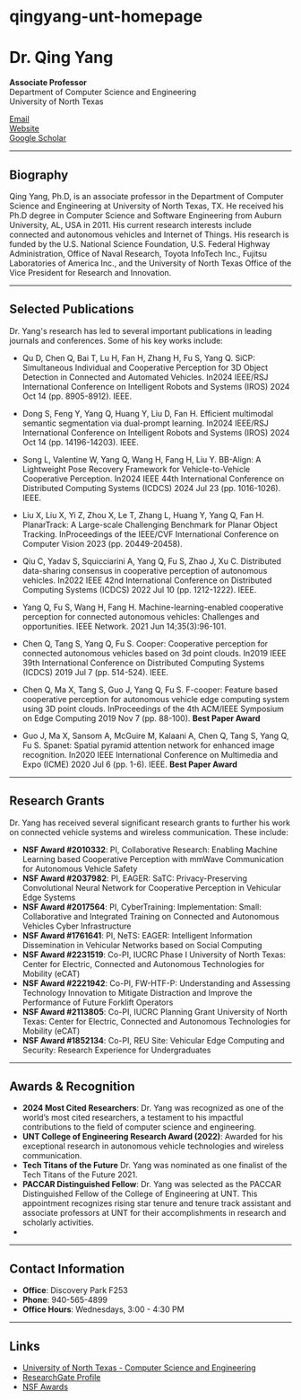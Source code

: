 # qingyang-unt-homepage
# Dr. Qing Yang

**Associate Professor**  
Department of Computer Science and Engineering  
University of North Texas

[Email](mailto:Qing.Yang@unt.edu)  
[Website](https://www.unt.edu)  
[Google Scholar](https://scholar.google.com/citations?hl=en&user=FIMxNL0AAAAJ)  

---

## Biography

Qing Yang, Ph.D, is an associate professor in the Department of Computer Science and Engineering at University of North Texas, TX. He received his Ph.D degree in Computer Science and Software Engineering from Auburn University, AL, USA in 2011. His current research interests include connected and autonomous vehicles and Internet of Things. His research is funded by the U.S. National Science Foundation, U.S. Federal Highway Administration, Office of Naval Research, Toyota InfoTech Inc., Fujitsu Laboratories of America Inc., and the University of North Texas Office of the Vice President for Research and Innovation.

---

## Selected Publications

Dr. Yang's research has led to several important publications in leading journals and conferences. Some of his key works include:

- Qu D, Chen Q, Bai T, Lu H, Fan H, Zhang H, Fu S, Yang Q. SiCP: Simultaneous Individual and Cooperative Perception for 3D Object Detection in Connected and Automated Vehicles. In2024 IEEE/RSJ International Conference on Intelligent Robots and Systems (IROS) 2024 Oct 14 (pp. 8905-8912). IEEE.
  
- Dong S, Feng Y, Yang Q, Huang Y, Liu D, Fan H. Efficient multimodal semantic segmentation via dual-prompt learning. In2024 IEEE/RSJ International Conference on Intelligent Robots and Systems (IROS) 2024 Oct 14 (pp. 14196-14203). IEEE.

- Song L, Valentine W, Yang Q, Wang H, Fang H, Liu Y. BB-Align: A Lightweight Pose Recovery Framework for Vehicle-to-Vehicle Cooperative Perception. In2024 IEEE 44th International Conference on Distributed Computing Systems (ICDCS) 2024 Jul 23 (pp. 1016-1026). IEEE.

- Liu X, Liu X, Yi Z, Zhou X, Le T, Zhang L, Huang Y, Yang Q, Fan H. PlanarTrack: A Large-scale Challenging Benchmark for Planar Object Tracking. InProceedings of the IEEE/CVF International Conference on Computer Vision 2023 (pp. 20449-20458).

- Qiu C, Yadav S, Squicciarini A, Yang Q, Fu S, Zhao J, Xu C. Distributed data-sharing consensus in cooperative perception of autonomous vehicles. In2022 IEEE 42nd International Conference on Distributed Computing Systems (ICDCS) 2022 Jul 10 (pp. 1212-1222). IEEE.

- Yang Q, Fu S, Wang H, Fang H. Machine-learning-enabled cooperative perception for connected autonomous vehicles: Challenges and opportunities. IEEE Network. 2021 Jun 14;35(3):96-101.
  
- Chen Q, Tang S, Yang Q, Fu S. Cooper: Cooperative perception for connected autonomous vehicles based on 3d point clouds. In2019 IEEE 39th International Conference on Distributed Computing Systems (ICDCS) 2019 Jul 7 (pp. 514-524). IEEE.

- Chen Q, Ma X, Tang S, Guo J, Yang Q, Fu S. F-cooper: Feature based cooperative perception for autonomous vehicle edge computing system using 3D point clouds. InProceedings of the 4th ACM/IEEE Symposium on Edge Computing 2019 Nov 7 (pp. 88-100). **Best Paper Award**
  
- Guo J, Ma X, Sansom A, McGuire M, Kalaani A, Chen Q, Tang S, Yang Q, Fu S. Spanet: Spatial pyramid attention network for enhanced image recognition. In2020 IEEE International Conference on Multimedia and Expo (ICME) 2020 Jul 6 (pp. 1-6). IEEE. **Best Paper Award**



---

## Research Grants

Dr. Yang has received several significant research grants to further his work on connected vehicle systems and wireless communication. These include:

- **NSF Award #2010332**: PI, Collaborative Research: Enabling Machine Learning based Cooperative Perception with mmWave Communication for Autonomous Vehicle Safety
- **NSF Award #2037982**: PI, EAGER: SaTC: Privacy-Preserving Convolutional Neural Network for Cooperative Perception in Vehicular Edge Systems
- **NSF Award #2017564**: PI, CyberTraining: Implementation: Small: Collaborative and Integrated Training on Connected and Autonomous Vehicles Cyber Infrastructure
- **NSF Award #1761641**: PI, NeTS: EAGER: Intelligent Information Dissemination in Vehicular Networks based on Social Computing
- **NSF Award #2231519**: Co-PI, IUCRC Phase I University of North Texas: Center for Electric, Connected and Autonomous Technologies for Mobility (eCAT)
- **NSF Award #2221942**: Co-PI, FW-HTF-P: Understanding and Assessing Technology Innovation to Mitigate Distraction and Improve the Performance of Future Forklift Operators
- **NSF Award #2113805**: Co-PI, IUCRC Planning Grant University of North Texas: Center for Electric, Connected and Autonomous Technologies for Mobility (eCAT)
- **NSF Award #1852134**: Co-PI, REU Site: Vehicular Edge Computing and Security: Research Experience for Undergraduates

---

## Awards & Recognition

- **2024 Most Cited Researchers**: Dr. Yang was recognized as one of the world’s most cited researchers, a testament to his impactful contributions to the field of computer science and engineering.
- **UNT College of Engineering Research Award (2022)**: Awarded for his exceptional research in autonomous vehicle technologies and wireless communication.
- **Tech Titans of the Future** Dr. Yang was nominated as one finalist of the Tech Titans of the Future 2021.
- **PACCAR Distinguished Fellow**: Dr. Yang was selected as the PACCAR Distinguished Fellow of the College of Engineering at UNT. This appointment recognizes rising star tenure and tenure track assistant and associate professors at UNT for their accomplishments in research and scholarly activities.
- 

---

## Contact Information

- **Office**: Discovery Park F253  
- **Phone**: 940-565-4899  
- **Office Hours**: Wednesdays, 3:00 - 4:30 PM  

---

## Links

- [University of North Texas - Computer Science and Engineering](https://engineering.unt.edu/cse)
- [ResearchGate Profile](https://www.researchgate.net/profile/Qing-Yang)
- [NSF Awards](https://www.nsf.gov/awardsearch/)
